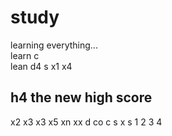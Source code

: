 # study
learning everything...  
learn c\
lean d4 s
x1 x4
## h4 the new high score
x2 x3
x3 x5 xn
xx d
co c s
x s
1
2
3
4
